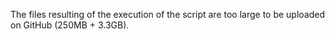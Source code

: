 The files resulting of the execution of the script are too large to be uploaded on GitHub (250MB + 3.3GB).
